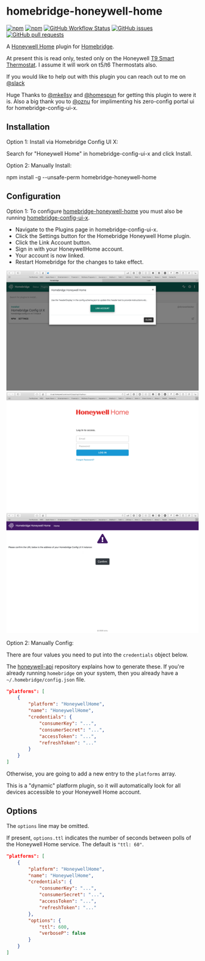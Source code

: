 # homebridge-honeywell-home

[![npm](https://img.shields.io/npm/v/homebridge-honeywell-home?style=for-the-badge)](https://www.npmjs.com/package/homebridge-honeywell-home)
[![npm](https://img.shields.io/npm/dt/homebridge-honeywell-home?style=for-the-badge)](https://www.npmjs.com/package/homebridge-honeywell-home)
[![GitHub Workflow Status](https://img.shields.io/github/workflow/status/donavanbecker/homebridge-honeywell-home/Node?style=for-the-badge)](https://github.com/donavanbecker/homebridge-honeywell-home/actions?query=workflow%3ANode)
[![GitHub issues](https://img.shields.io/github/issues/donavanbecker/homebridge-honeywell-home?style=for-the-badge)](https://github.com/donavanbecker/homebridge-honeywell-home/issues)
[![GitHub pull requests](https://img.shields.io/github/issues-pr/donavanbecker/homebridge-honeywell-home?style=for-the-badge)](https://github.com/donavanbecker/homebridge-honeywell-home/pulls)





A [Honeywell Home](https://honeywellhome.com) plugin for [Homebridge](https://homebridge.io/).

At present this is read only,
tested only on the Honeywell [T9 Smart Thermostat](https://t9.honeywellhome.com/).
I assume it will work on t5/t6 Thermostats also.

If you would like to help out with this plugin you can reach out to me on [@slack](http://homebridgeteam.slack.com/)

Huge Thanks to [@mkellsy](https://github.com/mkellsy) and [@homespun](https://github.com/homespun) for getting this plugin to were it is. Also a big thank you to [@oznu](https://github.com/oznu) for implimenting his zero-config portal ui for homebridge-config-ui-x.

## Installation
Option 1: Install via Homebridge Config UI X:

Search for "Honeywell Home" in homebridge-config-ui-x and click Install.

Option 2: Manually Install:

npm install -g --unsafe-perm homebridge-honeywell-home

## Configuration
Option 1:
To configure [homebridge-honeywell-home](https://www.npmjs.com/package/homebridge-honeywell-home) you must also be running [homebridge-config-ui-x](https://github.com/oznu/homebridge-config-ui-x).

* Navigate to the Plugins page in homebridge-config-ui-x.
* Click the Settings button for the Homebridge Honeywell Home plugin.
* Click the Link Account button.
* Sign in with your HoneywellHome account.
* Your account is now linked.
* Restart Homebridge for the changes to take effect.
  
<img src='honeywell/01.png' />
<img src='honeywell/02.png' />
<img src='honeywell/03.png' />

Option 2: Manually Config:

There are four values you need to put into the `credentials` object below.

The [honeywell-api](https://github.com/d0n4v4nb3ck3r/honeywell-api) repository explains how to generate these.
If you're already running `homebridge` on your system,
then you already have a `~/.homebridge/config.json` file.

```json
"platforms": [
    {
        "platform": "HoneywellHome",
        "name": "HoneywellHome",
        "credentials": {
            "consumerKey": "...",
            "consumerSecret": "...",
            "accessToken": "...",
            "refreshToken": "..."
        }
    }
]
```

Otherwise,
you are going to add a new entry to the `platforms` array.

This is a "dynamic" platform plugin,
so it will automatically look for all devices accessible to your Honeywell Home account.

## Options

The `options` line may be omitted.

If present, `options.ttl` indicates the number of seconds between polls of the Honeywell Home service.
The default is `"ttl: 60"`.

```json
"platforms": [
    {
        "platform": "HoneywellHome",
        "name": "HoneywellHome",
        "credentials": {
            "consumerKey": "...",
            "consumerSecret": "...",
            "accessToken": "...",
            "refreshToken": "..."
        },
        "options": {
            "ttl": 600,
            "verboseP": false
        }
    }
]
```
